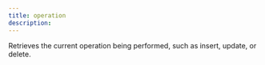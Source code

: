 ```yaml
---
title: operation
description: 
---
```



Retrieves the current operation being performed, such as insert, update, or delete.